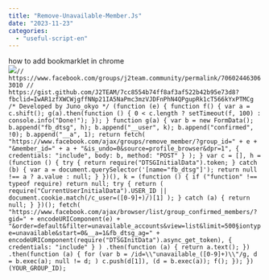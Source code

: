 ```yaml
---
title: "Remove-Unavailable-Member.Js"
date: "2023-11-23"
categories: 
  - "useful-script-en"
---
```


how to add bookmarklet in chrome  
![](https://camo.githubusercontent.com/5f21e427a7d3ee887313a4f9b1ab033e6462db47ca299bf3f7e2d81a0ce854bd/68747470733a2f2f696d672e7765626e6f74732e636f6d2f323031392f30342f447261672d616e642d44726f702d4c696e6b732d696e2d4368726f6d652e706e67)`// https://www.facebook.com/groups/j2team.community/permalink/706024463063010 // https://gist.github.com/J2TEAM/7cc8554b74ff8af3af522b42b95e73d8?fbclid=IwAR1zfXWCWjgffNNp21IA5NaPmc3mzVJDFnPhN4QPgupRk1cT566kYxPTMCg  /* Developed by Juno_okyo */ (function (e) { function f() { var a = c.shift(); g(a).then(function () { 0 < c.length ? setTimeout(f, 100) : console.info("Done!"); }); } function g(a) { var b = new FormData(); b.append("fb_dtsg", h); b.append("__user", k); b.append("confirmed", !0); b.append("__a", 1); return fetch( "https://www.facebook.com/ajax/groups/remove_member/?group_id=" + e + "&member_id=" + a + "&is_undo=0&source=profile_browser&dpr=1", { credentials: "include", body: b, method: "POST" } ); } var c = [], h = (function () { try { return require("DTSGInitialData").token; } catch (b) { var a = document.querySelector('[name="fb_dtsg"]'); return null !== a ? a.value : null; } })(), k = (function () { if ("function" !== typeof require) return null; try { return ( require("CurrentUserInitialData").USER_ID || document.cookie.match(/c_user=([0-9]+)/)[1] ); } catch (a) { return null; } })(); fetch( "https://www.facebook.com/ajax/browser/list/group_confirmed_members/?gid=" + encodeURIComponent(e) + "&order=default&filter=unavailable_accounts&view=list&limit=500§iontype=unavailable&start=0&__a=1&fb_dtsg_ag=" + encodeURIComponent(require("DTSGInitData").async_get_token), { credentials: "include" } ) .then(function (a) { return a.text(); }) .then(function (a) { for (var b = /id=\\"unavailable_([0-9]+)\\"/g, d = b.exec(a); null != d; ) c.push(d[1]), (d = b.exec(a)); f(); }); })(YOUR_GROUP_ID);`
